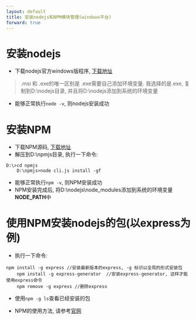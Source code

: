 ```yaml
---
layout: default
title: 安装nodejs和NPM模块管理(windows平台)
forward: true
---
```


安装nodejs
==========

- 下载nodejs官方windows版程序, [下载地址](https://nodejs.org/download/)  
> .msi 和 .exe的唯一区别是 .exe需要自己添加环境变量. 我选择的是.exe, 复制到D:\nodejs目录, 并且将D:\nodejs添加到系统的环境变量
- 能够正常执行<code>node -v</code>, 则nodejs安装成功  


安装NPM
==========
- 下载NPM源码, [下载地址](https://github.com/npm/npm/tags)  
- 解压到D:\npmjs目录, 执行一下命令: 
<pre><code>D:\>cd npmjs
    D:\npmjs>node cli.js install -gf
</code></pre>  
- 能够正常执行<code>npm -v</code>, 则NPM安装成功  
- NPM安装完成后, 将D:\nodejs\node_modules添加到系统的环境变量**NODE_PATH**中

使用NPM安装nodejs的包(以express为例)
====================
- 执行一下命令:  
<pre><code>npm install -g express //安装最新版本的express, -g 标识以全局的形式安装包
    npm install -g express-generator  //安装express-generator, 这样才能使用express命令
    npm remove -g express //删除express
</code></pre>  

- 使用<code>npm -g ls</code>查看已经安装的包

* NPM的使用方法, 请参考[官网](http://npmjs.org/)  